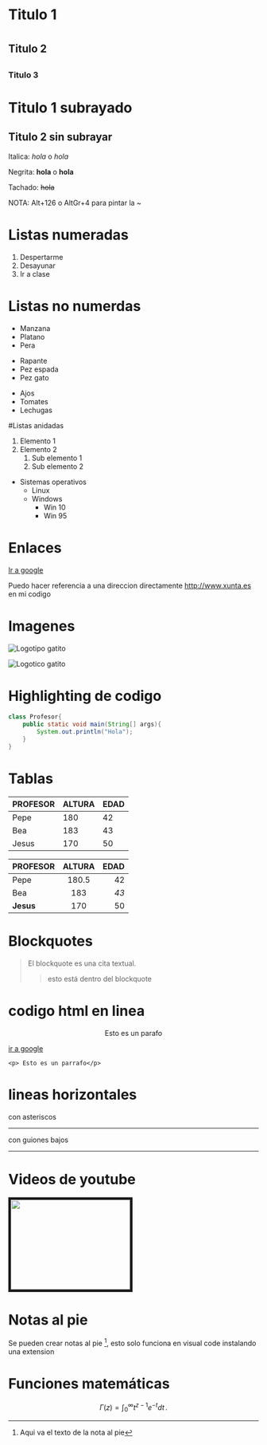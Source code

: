 # Titulo 1 <h1>
## Titulo 2 <h2>
### Titulo 3 <h3>

Titulo 1 subrayado
==================
Titulo 2 sin subrayar
---------------------


Italica: *hola* o _hola_

Negrita: **hola** o __hola__


Tachado: ~~hola~~

NOTA: Alt+126  o  AltGr+4 para pintar la ~ 

# Listas numeradas

1. Despertarme
2. Desayunar
2. Ir a clase

# Listas no numerdas
* Manzana
* Platano
* Pera
- Rapante
- Pez espada
- Pez gato
+ Ajos
+ Tomates
+ Lechugas

#Listas anidadas
1. Elemento 1
2. Elemento 2
    1. Sub elemento 1
    2. Sub elemento 2
* Sistemas operativos
    * Linux
    * Windows
        * Win 10
        * Win 95

# Enlaces
[Ir a google](http://www.google.es)


Puedo hacer referencia a una direccion directamente http://www.xunta.es en mi codigo


# Imagenes
![Logotipo gatito](https://icon-icons.com/icons2/365/PNG/256/kitten-icon_36975.png)



![Logotico gatito][logo]


[logo]:https://www.mundogato.net/wp-content/uploads/gif-de-gatitos-tiernos.gif



# Highlighting de codigo
```java
class Profesor{
    public static void main(String[] args){
        System.out.println("Hola");
    }
}
```

# Tablas
| PROFESOR  |  ALTURA | EDAD|
| -------   |  ------ | ----|
|Pepe       | 180     |42   |
|Bea        | 183     |43   |  
|Jesus      | 170     |50   |



| PROFESOR  |  ALTURA | EDAD|
| :------   |  :-----:| ---:|
|Pepe       | 180.5   |42   |
|Bea        | 183     |_43_ |  
|**Jesus**  | 170     |50   |


# Blockquotes
> El blockquote es una cita textual.
>> esto está dentro del blockquote

# codigo html en linea

<p style="text-align:center">Esto es un parafo</p>
<a href="www.google.es"> ir a google</a>

```
<p> Esto es un parrafo</p>
```


# lineas horizontales
con asteriscos
***
con guiones bajos 
___



# Videos de youtube
<a href="https://www.youtube.com/watch?v=OgIRAjnnJzI">
<img src="https://img.youtube.com/vi/OgIRAjnnJzI/0.jpg" width="240" height="180" border="5">
</a>


# Notas al pie
Se pueden crear notas al pie [^nota1], esto solo funciona en visual code instalando una extension

[^nota1]: Aqui va el texto de la nota al pie


# Funciones matemáticas



<script type="text/javascript" src="https://cdn.mathjax.org/mathjax/latest/MathJax.js?config=TeX-AMS_HTML"></script>



$$
\Gamma(z) = \int_0^\infty t^{z-1}e^{-t}dt\,.
$$


